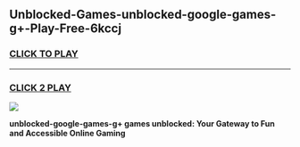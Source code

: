 
## Unblocked-Games-unblocked-google-games-g+-Play-Free-6kccj
<h3>
<a href="https://premium76.site?title=unblocked-google-games-g+&ref=23A">CLICK TO PLAY</a></h3>
<hr>

<h3>
<a href="https://premium76.site?title=unblocked-google-games-g+&ref=23A">CLICK 2 PLAY</a>
  
</h3>

<a href="https://premium76.site?title=unblocked-google-games-g+&ref=23A"><img src="https://clearcache.store/games.png"></a>


**unblocked-google-games-g+ games unblocked: Your Gateway to Fun and Accessible Online Gaming**
